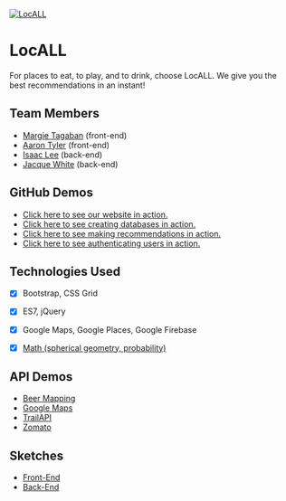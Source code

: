<a href="https://ijlee2.github.io/LocALL/" target="_blank"><img src="assets/images/locall_splash.png?raw=true" alt="LocALL"></a>
# LocALL
For places to eat, to play, and to drink, choose LocALL. We give you the best recommendations in an instant!

## Team Members
- [Margie Tagaban](https://www.linkedin.com/in/margarita-tagaban/) (front-end)
- [Aaron Tyler](https://github.com/atyler88/) (front-end)
- [Isaac Lee](https://www.linkedin.com/in/ijlee2/) (back-end)
- [Jacque White](https://www.linkedin.com/in/jacquelinewhite15/) (back-end)

## GitHub Demos
- [Click here to see our website in action.](https://ijlee2.github.io/LocALL/)
- [Click here to see creating databases in action.](https://ijlee2.github.io/LocALL/admin/create_databases_nofirebase.html)
- [Click here to see making recommendations in action.](https://ijlee2.github.io/LocALL/admin/display_recommendations.html)
- [Click here to see authenticating users in action.](https://ijlee2.github.io/LocALL/admin/authenticate_users.html)

## Technologies Used
- [x] Bootstrap, CSS Grid

- [x] ES7, jQuery

- [x] Google Maps, Google Places, Google Firebase

- [x] [Math (spherical geometry, probability)](https://crunchingnumbers.live/2017/09/15/metric-and-probability-based-recommendations/)

## API Demos
- [Beer Mapping](https://ijlee2.github.io/LocALL/api_demos/beer_mapping.html)
- [Google Maps](https://ijlee2.github.io/LocALL/api_demos/google_maps.html)
- [TrailAPI](https://ijlee2.github.io/LocALL/api_demos/trail_api.html)
- [Zomato](https://ijlee2.github.io/LocALL/api_demos/zomato.html)

## Sketches
- [Front-End](https://raw.githubusercontent.com/ijlee2/LocALL/master/sketches/front_end.jpg)
- [Back-End](https://raw.githubusercontent.com/ijlee2/LocALL/master/sketches/back_end.jpg)
